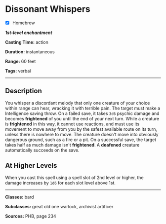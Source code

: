 # Dissonant Whispers

- [x] Homebrew

***1st-level enchantment***

**Casting Time:** action

**Duration:** instantaneous

**Range:** 60 feet

**Tags:** verbal

---

## Description
You whisper a discordant melody that only one creature of your choice within range can hear, wracking it with terrible pain. The target must make a Intelligence saving throw. On a failed save, it takes `3d6` psychic damage and becomes **frightened** of you until the end of your next turn. While a creature is **frightened** in this way, it cannot use reactions, and must use its movement to move away from you by the safest available route on its turn, unless there is nowhere to move. The creature doesn't move into obviously dangerous ground, such as a fire or a pit. On a successful save, the target takes half as much damage isn't **frightened**. A **deafened** creature automatically succeeds on the save.

## At Higher Levels
When you cast this spell using a spell slot of 2nd level or higher, the damage increases by `1d6` for each slot level above 1st.

---

**Classes:** bard

**Subclasses:** great old one warlock, archivist artificer

**Sources:** PHB, page 234
